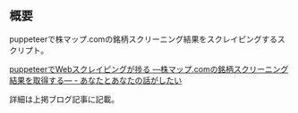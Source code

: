 ## 概要

puppeteerで株マップ.comの銘柄スクリーニング結果をスクレイピングするスクリプト。

[puppeteerでWebスクレイピングが捗る ―株マップ.comの銘柄スクリーニング結果を取得する― - あなたとあなたの話がしたい](https://fuyu.hatenablog.com/entry/2020/01/26/101742)

詳細は上掲ブログ記事に記載。
